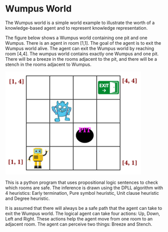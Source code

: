 # Wumpus World

The Wumpus world is a simple world example to illustrate the worth of a knowledge-based agent and to represent knowledge representation.

The figure below shows a Wumpus world containing one pit and one Wumpus. There is
an agent in room [1,1]. The goal of the agent is to exit the Wumpus world alive. The
agent can exit the Wumpus world by reaching room [4,4]. The wumpus world contains
exactly one Wumpus and one pit. There will be a breeze in the rooms adjacent to the
pit, and there will be a stench in the rooms adjacent to Wumpus.

![Wumpus World Representation](./images/wumpusworld.PNG)

This is a python program that uses propositional logic sentences to check which rooms
are safe. The inference is drawn using the DPLL algorithm with 4 heuristics: Early termination, Pure symbol heuristic, Unit clause heuristic and Degree heuristic. 

It is assumed that there will always be a safe path that the agent can take to exit the Wumpus world. The logical agent can take four actions: Up, Down, Left and Right. These actions help
the agent move from one room to an adjacent room. The agent can perceive two things:
Breeze and Stench.
